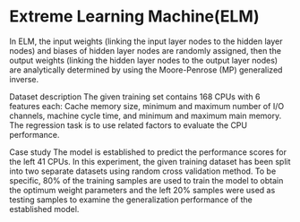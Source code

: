 # Extreme Learning Machine(ELM)
In ELM, the input weights (linking the input layer nodes to the hidden layer nodes) and biases of hidden layer nodes are randomly assigned, then the output weights (linking the hidden layer nodes to the output layer nodes) are analytically determined by using the Moore-Penrose (MP) generalized inverse.

Dataset description
 The given training set contains 168 CPUs with 6 features each: Cache memory size, minimum and maximum number of I/O channels, machine cycle time, and minimum and maximum main memory. The regression task is to use related factors to evaluate the CPU performance.
 
 Case study
The model is established to predict the performance scores for the left 41 CPUs. In this experiment, the given training dataset has been split into two separate datasets using random cross validation method. To be specific, 80% of the training samples are used to train the model to obtain the optimum weight parameters and the left 20% samples were used as testing samples to examine the generalization performance of the established model. 

